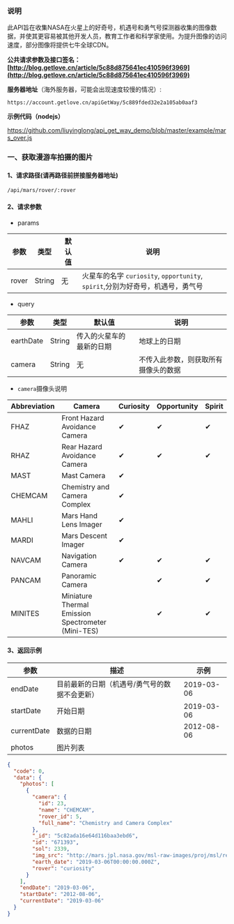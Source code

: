 ### 说明

此API旨在收集NASA在火星上的好奇号，机遇号和勇气号探测器收集的图像数据，并使其更容易被其他开发人员，教育工作者和科学家使用。为提升图像的访问速度，部分图像将提供七牛全球CDN。

**公共请求参数及接口签名：[http://blog.getlove.cn/article/5c88d875641ec410596f3969](http://blog.getlove.cn/article/5c88d875641ec410596f3969)**

**服务器地址**（海外服务器，可能会出现速度较慢的情况）:

`https://account.getlove.cn/apiGetWay/5c889fded32e2a105ab0aaf3`

**示例代码（nodejs）**

[https://github.com/liuyinglong/api_get_way_demo/blob/master/example/mars_over.js ](https://github.com/liuyinglong/api_get_way_demo/blob/master/example/mars_over.js )

### 一、获取漫游车拍摄的图片

#### 1、请求路径(请再路径前拼接服务器地址)

`/api/mars/rover/:rover`

#### 2、请求参数

- params

| 参数  | 类型   | 默认值 | 说明                                                         |
| ----- | ------ | ------ | ------------------------------------------------------------ |
| rover | String | 无     | 火星车的名字 `curiosity`, `opportunity`, `spirit`,分别为好奇号，机遇号，勇气号 |

- query

| 参数      | 类型   | 默认值                   | 说明                                 |
| --------- | ------ | ------------------------ | ------------------------------------ |
| earthDate | String | 传入的火星车的最新的日期 | 地球上的日期                         |
| camera    | String | 无                       | 不传入此参数，则获取所有摄像头的数据 |

- `camera`摄像头说明

| Abbreviation | Camera                                             | Curiosity | Opportunity | Spirit |
| ------------ | -------------------------------------------------- | --------- | ----------- | ------ |
| FHAZ         | Front Hazard Avoidance Camera                      | ✔         | ✔           | ✔      |
| RHAZ         | Rear Hazard Avoidance Camera                       | ✔         | ✔           | ✔      |
| MAST         | Mast Camera                                        | ✔         |             |        |
| CHEMCAM      | Chemistry and Camera Complex                       | ✔         |             |        |
| MAHLI        | Mars Hand Lens Imager                              | ✔         |             |        |
| MARDI        | Mars Descent Imager                                | ✔         |             |        |
| NAVCAM       | Navigation Camera                                  | ✔         | ✔           | ✔      |
| PANCAM       | Panoramic Camera                                   |           | ✔           | ✔      |
| MINITES      | Miniature Thermal Emission Spectrometer (Mini-TES) |           | ✔           | ✔      |

#### 3、返回示例

| 参数        | 描述                                          | 示例       |
| ----------- | --------------------------------------------- | ---------- |
| endDate     | 目前最新的日期（机遇号/勇气号的数据不会更新） | 2019-03-06 |
| startDate   | 开始日期                                      | 2019-03-06 |
| currentDate | 数据的日期                                    | 2012-08-06 |
| photos      | 图片列表                                      |            |



```json
{
  "code": 0,
  "data": {
    "photos": [
      {
        "camera": {
          "id": 23,
          "name": "CHEMCAM",
          "rover_id": 5,
          "full_name": "Chemistry and Camera Complex"
        },
        "_id": "5c82ada16e64d116baa3ebd6",
        "id": "671393",
        "sol": 2339,
        "img_src": "http://mars.jpl.nasa.gov/msl-raw-images/proj/msl/redops/ods/surface/sol/02339/opgs/edr/ccam/CR0_605136491EDR_F0740762CCAM02339M_.JPG",
        "earth_date": "2019-03-06T00:00:00.000Z",
        "rover": "curiosity"
      }
    ],
    "endDate": "2019-03-06",
    "startDate": "2012-08-06",
    "currentDate": "2019-03-06"
  }
}
```

